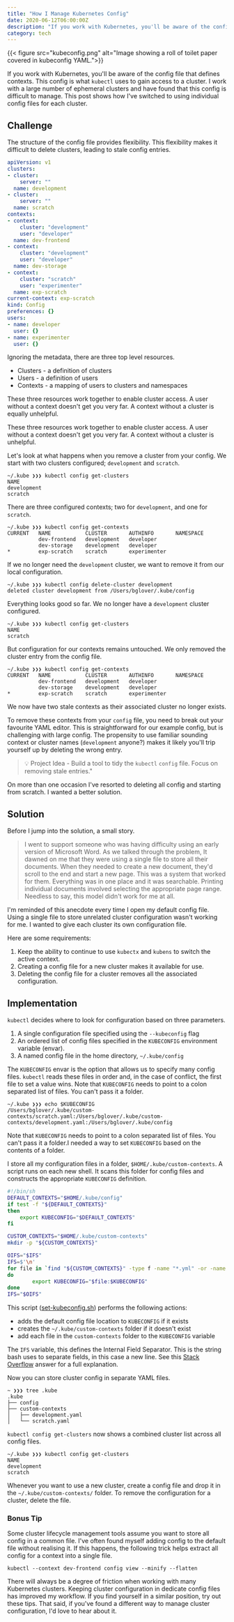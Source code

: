 ```yaml
---
title: "How I Manage Kubernetes Config"
date: 2020-06-12T06:00:00Z
description: "If you work with Kubernetes, you'll be aware of the config file that defines contexts. This config is what `kubectl` uses to gain access to a cluster. I work with a large number of ephemeral clusters and have found that this config is difficult to manage. This post shows how I've switched to using individual config files for each cluster."
category: tech
---
```


{{< figure src="kubeconfig.png" alt="Image showing a roll of toilet paper covered in kubeconfig YAML.">}}

If you work with Kubernetes, you'll be aware of the config file that defines contexts. This config is what `kubectl` uses to gain access to a cluster. I work with a large number of ephemeral clusters and have found that this config is difficult to manage. This post shows how I've switched to using individual config files for each cluster.

## Challenge

The structure of the config file provides flexibility. This flexibility makes it difficult to delete clusters, leading to stale config entries.

```yaml
apiVersion: v1
clusters:
- cluster:
    server: ""
  name: development
- cluster:
    server: ""
  name: scratch
contexts:
- context:
    cluster: "development"
    user: "developer"
  name: dev-frontend
- context:
    cluster: "development"
    user: "developer"
  name: dev-storage
- context:
    cluster: "scratch"
    user: "experimenter"
  name: exp-scratch
current-context: exp-scratch
kind: Config
preferences: {}
users:
- name: developer
  user: {}
- name: experimenter
  user: {}
```

Ignoring the metadata, there are three top level resources.

* Clusters - a definition of clusters
* Users - a definition of users
* Contexts - a mapping of users to clusters and namespaces

These three resources work together to enable cluster access. A user without a context doesn't get you very far. A context without a cluster  is equally unhelpful.

These three resources work together to enable cluster access. A user without a context doesn't get you very far. A context without a cluster is unhelpful.

Let's look at what happens when you remove a cluster from your config. We start with two clusters configured; `development` and `scratch`.

```plain
~/.kube ❯❯❯ kubectl config get-clusters
NAME
development
scratch
```

There are three configured contexts; two for `development`, and one for `scratch`.

```plain
~/.kube ❯❯❯ kubectl config get-contexts
CURRENT   NAME           CLUSTER       AUTHINFO       NAMESPACE
          dev-frontend   development   developer
          dev-storage    development   developer
*         exp-scratch    scratch       experimenter
```

If we no longer need the `development` cluster, we want to remove it from our local configuration.

```plain
~/.kube ❯❯❯ kubectl config delete-cluster development
deleted cluster development from /Users/bglover/.kube/config
```

Everything looks good so far. We no longer have a `development` cluster configured.

```plain
~/.kube ❯❯❯ kubectl config get-clusters
NAME
scratch
```

But configuration for our contexts remains untouched. We only removed the cluster entry from the config file.

```plain
~/.kube ❯❯❯ kubectl config get-contexts
CURRENT   NAME           CLUSTER       AUTHINFO       NAMESPACE
          dev-frontend   development   developer
          dev-storage    development   developer
*         exp-scratch    scratch       experimenter
```

We now have two stale contexts as their associated cluster no longer exists.


To remove these contexts from your `config` file, you need to break out your favourite YAML editor. This is straightforward for our example config, but is challenging with large config. The propensity to use familiar sounding context or cluster names (`development` anyone?) makes it likely you'll trip yourself up by deleting the wrong entry.

> 💡 Project Idea - Build a tool to tidy the `kubectl` `config` file. Focus on removing stale entries."

On more than one occasion I've resorted to deleting all config and starting from scratch. I wanted a better solution.

## Solution


Before I jump into the solution, a small story.

> I went to support someone who was having difficulty using an early version of Microsoft Word. As we talked through the problem, It dawned on me that they were using a single file to store all their documents. When they needed to create a new document, they'd scroll to the end and start a new page. This was a system that worked for them. Everything was in one place and it was searchable. Printing individual documents involved selecting the appropriate page range. Needless to say, this model didn't work for me at all.

I'm reminded of this anecdote every time I open my default config file. Using a single file to store unrelated cluster configuration wasn't working for me. I wanted to give each cluster its own configuration file.

Here are some requirements:

1. Keep the ability to continue to use `kubectx` and `kubens` to switch the active context.
2. Creating a config file for a new cluster makes it available for use.
3. Deleting the config file for a cluster removes all the associated configuration.

## Implementation

`kubectl` decides where to look for configuration based on three parameters.

1. A single configuration file specified using the `--kubeconfig` flag
2. An ordered list of config files specified in the `KUBECONFIG` environment variable (envar).
3. A named config file in the home directory, `~/.kube/config`

The `KUBECONFIG` envar is the option that allows us to specify many config files. `kubectl` reads these files in order and, in the case of conflict, the first file to set a value wins. Note that `KUBECONFIG` needs to point to a colon separated list of files. You can't pass it a folder.

```plain
~/.kube ❯❯❯ echo $KUBECONFIG
/Users/bglover/.kube/custom-contexts/scratch.yaml:/Users/bglover/.kube/custom-contexts/development.yaml:/Users/bglover/.kube/config
```


Note that `KUBECONFIG` needs to point to a colon separated list of files. You can't pass it a folder.I needed a way to set `KUBECONFIG` based on the contents of a folder.

I store all my configuration files in a folder, `$HOME/.kube/custom-contexts`. A script runs on each new shell. It scans this folder for config files and constructs the appropriate `KUBECONFIG` definition.

```bash
#!/bin/sh
DEFAULT_CONTEXTS="$HOME/.kube/config"
if test -f "${DEFAULT_CONTEXTS}"
then
    export KUBECONFIG="$DEFAULT_CONTEXTS"
fi

CUSTOM_CONTEXTS="$HOME/.kube/custom-contexts"
mkdir -p "${CUSTOM_CONTEXTS}"

OIFS="$IFS"
IFS=$'\n'
for file in `find "${CUSTOM_CONTEXTS}" -type f -name "*.yml" -or -name "*.yaml"`
do
        export KUBECONFIG="$file:$KUBECONFIG"
done
IFS="$OIFS"
```

This script ([set-kubeconfig.sh](https://gist.github.com/billglover/b1b47a458673ceebd0e1d95bcb33ad11)) performs the following actions:

* adds the default config file location to `KUBECONFIG` if it exists
* creates the `~/.kube/custom-contexts` folder if it doesn't exist
* add each file in the `custom-contexts` folder to the `KUBECONFIG` variable

The `IFS` variable, this defines the Internal Field Separator. This is the string bash uses to separate fields, in this case a new line. See this [Stack Overflow](https://unix.stackexchange.com/a/184867) answer for a full explanation.

Now you can store cluster config in separate YAML files.

```plain
~ ❯❯❯ tree .kube
.kube
├── config
├── custom-contexts
│   ├── development.yaml
│   └── scratch.yaml
```

`kubectl config get-clusters` now shows a combined cluster list across all config files.

```plain
~/.kube ❯❯❯ kubectl config get-clusters
NAME
development
scratch
```

Whenever you want to use a new cluster, create a config file and drop it in the `~/.kube/custom-contexts/` folder. To remove the configuration for a cluster, delete the file.

### Bonus Tip

Some cluster lifecycle management tools assume you want to store all config in a common file. I've often found myself adding config to the default file without realising it. If this happens, the following trick helps extract all config for a context into a single file.

```plain
kubectl --context dev-frontend config view --minify --flatten
```

There will always be a degree of friction when working with many Kubernetes clusters. Keeping cluster configuration in dedicate config files has improved my workflow. If you find yourself in a similar position, try out these tips. That said, if you've found a different way to manage cluster configuration, I'd love to hear about it.